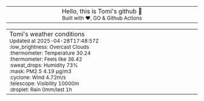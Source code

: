 
<div align="center">
<table>
<tbody>
<td align="center">
<img width="2000" height="0"><br>
Hello, this is Tomi's github 👋<br>
<sup>Built with ❤️, GO & Github Actions</sup><br>
<img width="2000" height="0">
</td>
</tbody>
</table>
</div>
<table>
<tbody>
<td align="left">
<img width="2000" height="0"><br>
Tomi's weather conditions<br>
<sup>Updated at 2025-04-28T17:48:57Z</sup><br>
<sup>:low_brightness: Overcast Clouds</sup><br>
<sup>:thermometer: Temperature 30.24 </sup><br>
<sup>:thermometer: Feels like 36.42</sup><br>
<sup>:sweat_drops: Humidity 73%</sup><br>
<sup>:mask: PM2.5 4.19 μg/m3</sup><br>
<sup>:cyclone: Wind 4.72m/s </sup><br>
<sup>:telescope: Visibility 10000m </sup><br>
<sup>:droplet: Rain 0mm/last 1h </sup><br>
<img width="2000" height="0">
</td>
<td align="left">
<img width="2000" height="0"><br>
<br>
<img width="2000" height="0">
</td>
</tbody>
</table>
</div>
    